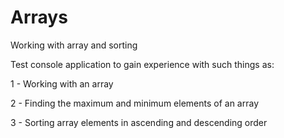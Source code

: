 # Arrays
Working with array and sorting

Test console application to gain experience with such things as: 

1 - Working with an array

2 - Finding the maximum and minimum elements of an array

3 - Sorting array elements in ascending and descending order
